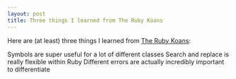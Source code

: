 ```yaml
---
layout: post
title: Three things I learned from The Ruby Koans
---
```


Here are (at least) three things I learned from [The Ruby Koans](http://rubykoans.com/):

Symbols are super useful for a lot of different classes
Search and replace is really flexible within Ruby
Different errors are actually incredibly important to differentiate
